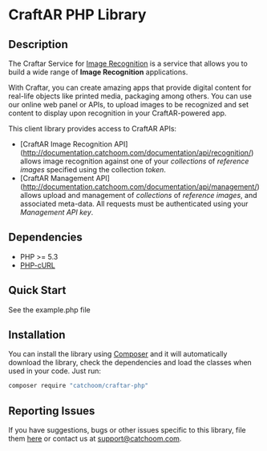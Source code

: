 # CraftAR PHP Library


## Description

The Craftar Service for [Image Recognition](http://catchoom.com/image-recognition/) is a  service
that allows you to build a wide range of __Image Recognition__ applications.

With Craftar, you can create amazing apps that provide digital content
for real-life objects like printed media, packaging among others. You
can use our online web panel or APIs, to upload images to be recognized and set
content to display upon recognition in your CraftAR-powered app.

This client library provides access to CraftAR APIs:
- [CraftAR Image Recognition API]
(http://documentation.catchoom.com/documentation/api/recognition/)
  allows image recognition against one of your _collections_ of _reference images_ specified using the collection _token_.
- [CraftAR Management API]
(http://documentation.catchoom.com/documentation/api/management/)
  allows upload and management of _collections_ of _reference images_, and associated meta-data.
  All requests must be authenticated using your _Management API key_.


## Dependencies

- PHP >= 5.3
- [PHP-cURL](http://php.net/manual/es/book.curl.php)

## Quick Start

See the example.php file

## Installation

You can install the library using [Composer](https://getcomposer.org/) and it will automatically download the library,
check the dependencies and load the classes when used in your code. Just run:

``` sh
composer require "catchoom/craftar-php"
```

## Reporting Issues

If you have suggestions, bugs or other issues specific to this library, file
them [here](https://github.com/Catchoom/craftar-php/issues) or contact us
at [support@catchoom.com](mailto:support@catchoom.com).
